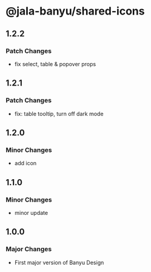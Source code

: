 # @jala-banyu/shared-icons

## 1.2.2

### Patch Changes

- fix select, table & popover props

## 1.2.1

### Patch Changes

- fix: table tooltip, turn off dark mode

## 1.2.0

### Minor Changes

- add icon

## 1.1.0

### Minor Changes

- minor update

## 1.0.0

### Major Changes

- First major version of Banyu Design
